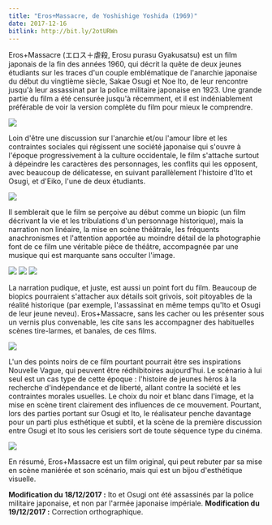 ```yaml
---
title: "Eros+Massacre, de Yoshishige Yoshida (1969)"
date: 2017-12-16
bitlink: http://bit.ly/2otURWn
--- 
```


Eros+Massacre (エロス＋虐殺, Erosu purasu Gyakusatsu) est un film japonais de la fin des années 1960, qui décrit la quête de deux jeunes étudiants sur les traces d'un couple emblématique de l'anarchie japonaise du début du vingtième siècle, Sakae Osugi et Noe Ito, de leur rencontre jusqu'à leur assassinat par la police militaire japonaise en 1923. Une grande partie du film a été censurée jusqu'à récemment, et il est indéniablement préférable de voir la version complète du film pour mieux le comprendre.

<img src="/images/eros-plus-massacre-1.jpg" style="float: center"/> 

Loin d'être une discussion sur l'anarchie et/ou l'amour libre et les contraintes sociales qui régissent une société japonaise qui s'ouvre à l'époque progressivement à la culture occidentale, le film s'attache surtout à dépeindre les caractères des personnages, les conflits qui les opposent, avec beaucoup de délicatesse, en suivant parallèlement l'histoire d'Ito et Osugi, et d'Eiko, l'une de deux étudiants. 

<img src="/images/Eros-Plus-Massacre_3_wide.jpg" style="float: center"/> 

Il semblerait que le film se perçoive au début comme un biopic (un film décrivant la vie et les tribulations d'un personnage historique), mais la narration non linéaire, la mise en scène théâtrale, les fréquents anachronismes et l'attention apportée au moindre détail de la photographie font de ce film une véritable pièce de théâtre, accompagnée par une musique qui est marquante sans occulter l'image. 

<img src="/images/erosplusmassacre5.png" style="float: center"/> 

<img src="/images/Image-5.png" style="float: center"/> 

<img src="/images/Erosu-purasu-Gyakusatsu-AKA-Eros-Plus-Massacre-1969-4.jpg" style="float: center"/>

La narration pudique, et juste, est aussi un point fort du film. Beaucoup de biopics pourraient s'attacher aux détails soit grivois, soit pitoyables de la réalité historique (par exemple, l'assassinat en même temps qu'Ito et Osugi de leur jeune neveu). Eros+Massacre, sans les cacher ou les présenter sous un vernis plus convenable, les cite sans les accompagner des habituelles scènes tire-larmes, et banales, de ces films. 

<img src="/images/erosplusmassacre3.jpeg" style="float: center"/> 

L'un des points noirs de ce film pourtant pourrait être ses inspirations Nouvelle Vague, qui peuvent être rédhibitoires aujourd'hui. Le scénario à lui seul est un cas type de cette époque : l'histoire de jeunes héros à la recherche d'indépendance et de liberté, allant contre la société et les contraintes morales usuelles. Le choix du noir et blanc dans l'image, et la mise en scène tirent clairement des influences de ce mouvement. Pourtant, lors des parties portant sur Osugi et Ito, le réalisateur penche davantage pour un parti plus esthétique et subtil, et la scène de la première discussion entre Osugi et Ito sous les cerisiers sort de toute séquence type du cinéma. 

<img src="/images/mako-osugi.JPG" style="float: center"/> 

En résumé, Eros+Massacre est un film original, qui peut rebuter par sa mise en scène maniérée et son scénario, mais qui est un bijou d'esthétique visuelle.

**Modification du 18/12/2017 :** Ito et Osugi ont été assassinés par la police militaire japonaise, et non par l'armée japonaise impériale.
**Modification du 19/12/2017 :** Correction orthographique.

